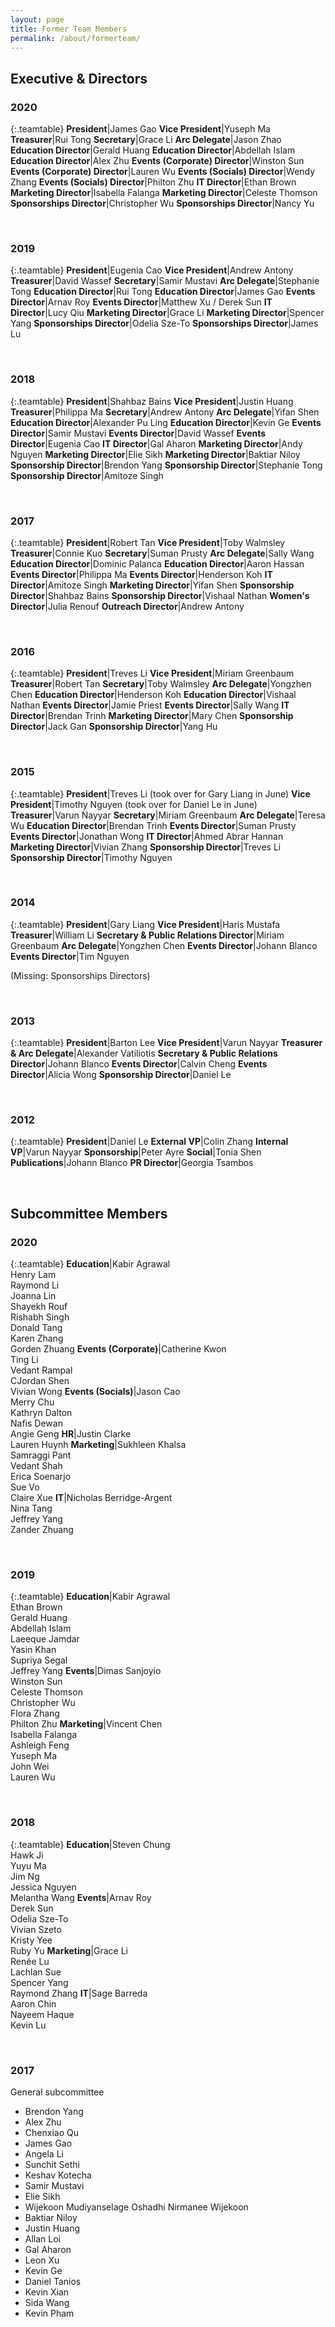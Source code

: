 ```yaml
---
layout: page
title: Former Team Members
permalink: /about/formerteam/
---
```


## Executive & Directors

### 2020

{:.teamtable}
**President**|James Gao
**Vice President**|Yuseph Ma
**Treasurer**|Rui Tong
**Secretary**|Grace Li
**Arc Delegate**|Jason Zhao
**Education Director**|Gerald Huang
**Education Director**|Abdellah Islam
**Education Director**|Alex Zhu
**Events (Corporate) Director**|Winston Sun
**Events (Corporate) Director**|Lauren Wu
**Events (Socials) Director**|Wendy Zhang
**Events (Socials) Director**|Philton Zhu
**IT Director**|Ethan Brown
**Marketing Director**|Isabella Falanga
**Marketing Director**|Celeste Thomson
**Sponsorships Director**|Christopher Wu
**Sponsorships Director**|Nancy Yu

<br />

### 2019

{:.teamtable}
**President**|Eugenia Cao
**Vice President**|Andrew Antony
**Treasurer**|David Wassef
**Secretary**|Samir Mustavi
**Arc Delegate**|Stephanie Tong
**Education Director**|Rui Tong
**Education Director**|James Gao
**Events Director**|Arnav Roy
**Events Director**|Matthew Xu / Derek Sun
**IT Director**|Lucy Qiu
**Marketing Director**|Grace Li
**Marketing Director**|Spencer Yang
**Sponsorships Director**|Odelia Sze-To
**Sponsorships Director**|James Lu

<br />

### 2018

{:.teamtable}
**President**|Shahbaz Bains
**Vice President**|Justin Huang
**Treasurer**|Philippa Ma
**Secretary**|Andrew Antony
**Arc Delegate**|Yifan Shen
**Education Director**|Alexander Pu Ling
**Education Director**|Kevin Ge
**Events Director**|Samir Mustavi
**Events Director**|David Wassef
**Events Director**|Eugenia Cao
**IT Director**|Gal Aharon
**Marketing Director**|Andy Nguyen
**Marketing Director**|Elie Sikh
**Marketing Director**|Baktiar Niloy
**Sponsorship Director**|Brendon Yang
**Sponsorship Director**|Stephanie Tong
**Sponsorship Director**|Amitoze Singh

<br />

### 2017

{:.teamtable}
**President**|Robert Tan
**Vice President**|Toby Walmsley
**Treasurer**|Connie Kuo
**Secretary**|Suman Prusty
**Arc Delegate**|Sally Wang
**Education Director**|Dominic Palanca
**Education Director**|Aaron Hassan
**Events Director**|Philippa Ma
**Events Director**|Henderson Koh
**IT Director**|Amitoze Singh
**Marketing Director**|Yifan Shen
**Sponsorship Director**|Shahbaz Bains
**Sponsorship Director**|Vishaal Nathan
**Women's Director**|Julia Renouf
**Outreach Director**|Andrew Antony

<br />

### 2016

{:.teamtable}
**President**|Treves Li
**Vice President**|Miriam Greenbaum
**Treasurer**|Robert Tan
**Secretary**|Toby Walmsley
**Arc Delegate**|Yongzhen Chen
**Education Director**|Henderson Koh
**Education Director**|Vishaal Nathan
**Events Director**|Jamie Priest
**Events Director**|Sally Wang
**IT Director**|Brendan Trinh
**Marketing Director**|Mary Chen
**Sponsorship Director**|Jack Gan
**Sponsorship Director**|Yang Hu

<br />

### 2015

{:.teamtable}
**President**|Treves Li (took over for Gary Liang in June)
**Vice President**|Timothy Nguyen (took over for Daniel Le in June)
**Treasurer**|Varun Nayyar
**Secretary**|Miriam Greenbaum
**Arc Delegate**|Teresa Wu
**Education Director**|Brendan Trinh
**Events Director**|Suman Prusty
**Events Director**|Jonathan Wong
**IT Director**|Ahmed Abrar Hannan
**Marketing Director**|Vivian Zhang
**Sponsorship Director**|Treves Li
**Sponsorship Director**|Timothy Nguyen

<br />

### 2014

{:.teamtable}
**President**|Gary Liang
**Vice President**|Haris Mustafa
**Treasurer**|William Li
**Secretary & Public Relations Director**|Miriam Greenbaum
**Arc Delegate**|Yongzhen Chen
**Events Director**|Johann Blanco
**Events Director**|Tim Nguyen

(Missing: Sponsorships Directors)

<br />

### 2013

{:.teamtable}
**President**|Barton Lee
**Vice President**|Varun Nayyar
**Treasurer & Arc Delegate**|Alexander Vatiliotis
**Secretary & Public Relations Director**|Johann Blanco
**Events Director**|Calvin Cheng
**Events Director**|Alicia Wong
**Sponsorship Director**|Daniel Le

<br />

### 2012

{:.teamtable}
**President**|Daniel Le
**External VP**|Colin Zhang
**Internal VP**|Varun Nayyar
**Sponsorship**|Peter Ayre
**Social**|Tonia Shen
**Publications**|Johann Blanco
**PR Director**|Georgia Tsambos

<br />

## Subcommittee Members

### 2020

{:.teamtable}
**Education**|Kabir Agrawal<br />Henry Lam<br />Raymond Li<br />Joanna Lin<br />Shayekh Rouf<br />Rishabh Singh<br />Donald Tang<br />Karen Zhang<br />Gorden Zhuang
**Events (Corporate)**|Catherine Kwon<br />Ting Li<br />Vedant Rampal<br />CJordan Shen<br />Vivian Wong
**Events (Socials)**|Jason Cao<br />Merry Chu<br />Kathryn Dalton<br />Nafis Dewan<br />Angie Geng
**HR**|Justin Clarke<br />Lauren Huynh
**Marketing**|Sukhleen Khalsa<br />Samraggi Pant<br />Vedant Shah<br />Erica Soenarjo<br />Sue Vo<br />Claire Xue
**IT**|Nicholas Berridge-Argent<br />Nina Tang<br />Jeffrey Yang<br />Zander Zhuang

<br />

### 2019

{:.teamtable}
**Education**|Kabir Agrawal<br />Ethan Brown<br />Gerald Huang<br />Abdellah Islam<br />Laeeque Jamdar<br />Yasin Khan<br />Supriya Segal<br />Jeffrey Yang
**Events**|Dimas Sanjoyio<br />Winston Sun<br />Celeste Thomson<br />Christopher Wu<br />Flora Zhang<br />Philton Zhu
**Marketing**|Vincent Chen<br />Isabella Falanga<br />Ashleigh Feng<br />Yuseph Ma<br />John Wei<br />Lauren Wu

<br />

### 2018

{:.teamtable}
**Education**|Steven Chung<br />Hawk Ji<br />Yuyu Ma<br />Jim Ng<br />Jessica Nguyen<br />Melantha Wang
**Events**|Arnav Roy<br />Derek Sun<br />Odelia Sze-To<br />Vivian Szeto<br />Kristy Yee<br />Ruby Yu
**Marketing**|Grace Li<br />Renée Lu<br />Lachlan Sue<br />Spencer Yang<br />Raymond Zhang
**IT**|Sage Barreda<br />Aaron Chin<br />Nayeem Haque<br />Kevin Lu

<br />

### 2017

General subcommittee

- Brendon Yang
- Alex Zhu
- Chenxiao Qu
- James Gao
- Angela Li
- Sunchit Sethi
- Keshav Kotecha
- Samir Mustavi
- Elie Sikh
- Wijekoon Mudiyanselage Oshadhi Nirmanee Wijekoon
- Baktiar Niloy
- Justin Huang
- Allan Loi
- Gal Aharon
- Leon Xu
- Kevin Ge
- Daniel Tanios
- Kevin Xian
- Sida Wang
- Kevin Pham
